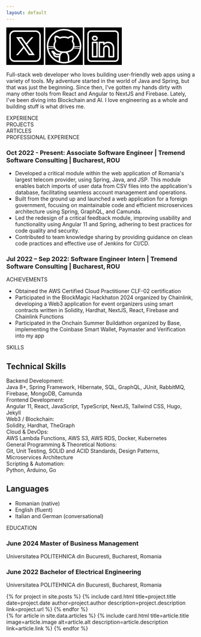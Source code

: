 ```yaml
---
layout: default
---
```


<div class="bio text-lg my-8 px-4 w-full md:w-9/12 xl:w-9/12 text-white">
    <div class="flex justify-center gap-2 mb-4">
        <a href="https://twitter.com/radubxyz" target="_blank"><img src="/assets/images/x-icon.svg"/></a>
        <a href="https://github.com/brepositorium" target="_blank"><img src="/assets/images/github-icon.svg"/></a>
        <a href="https://www.linkedin.com/in/radumihaibulimac/" target="_blank"><img src="/assets/images/linkedin-icon.svg"/></a>
    </div>
        <p class="font-poppins">Full-stack web developer who loves building user-friendly web apps using a variety of tools. My adventure started in the world of Java and Spring, but that was just the beginning. Since then, I've gotten my hands dirty with many other tools from React and Angular to NextJS and Firebase. Lately, I've been diving into Blockchain and AI. I love engineering as a whole and building stuff is what drives me.</p>
</div>

<div class="tabs flex justify-center w-full relative">
    <div class="tab text-white cursor-pointer px-4 py-2 basis-1/3 md:basis-3/12 text-center rounded-xl relative overflow-hidden active font-bold" onclick="showTab('experience')">
        EXPERIENCE
        <div class="tab-indicator bg-gradient-to-t from-yellow-600 absolute bottom-0 left-0 "></div>
    </div>
    <div class="tab text-white cursor-pointer px-4 py-2 basis-1/3 md:basis-3/12 text-center rounded-xl relative overflow-hidden" onclick="showTab('projects')">
        PROJECTS
        <div class="tab-indicator bg-gradient-to-t from-yellow-600 absolute bottom-0 left-0 "></div>
    </div>
    <div class="tab text-white cursor-pointer px-4 py-2 basis-1/3 md:basis-3/12 text-center rounded-xl relative overflow-hidden" onclick="showTab('articles')">
        ARTICLES
        <div class="tab-indicator bg-gradient-to-t from-yellow-600 absolute bottom-0 left-0"></div>
    </div>
</div>

<div id="tab-content" class="text-white">
    <div id="experience" class="active p-6 xl:mx-40">
        <div class="bg-gradient-to-r from-yellow-600 px-4 rounded text-white font-bold text-xl md:text-2xl">
            PROFESSIONAL EXPERIENCE
        </div>
            <section class="mt-4">
                <h3 class="text-lg md:text-xl font-semibold mb-2">Oct 2022 - Present: <span class="text-stone-400">Associate Software Engineer | Tremend Software Consulting | Bucharest, ROU</span></h3>
                <ul class="list-disc list-inside space-y-2 pl-8 font-poppins">
                    <li>Developed a critical module within the web application of Romania's largest telecom provider, using Spring, Java, and JSP. This module enables batch imports of user data from CSV files into the application's database, facilitating seamless account management and operations.</li>
                    <li>Built from the ground up and launched a web application for a foreign government, focusing on maintainable code and efficient microservices architecture using Spring, GraphQL, and Camunda.</li>
                    <li>Led the redesign of a critical feedback module, improving usability and functionality using Angular 11 and Spring, adhering to best practices for code quality and security.</li>
                    <li>Contributed to team knowledge sharing by providing guidance on clean code practices and effective use of Jenkins for CI/CD.</li>
                </ul>
            </section>
            <section class="mt-4">
                <h3 class="text-lg md:text-xl font-semibold mb-2">Jul 2022 – Sep 2022: <span class="text-stone-400">Software Engineer Intern | Tremend Software Consulting | Bucharest, ROU</span></h3>
                <ul class="list-disc list-inside space-y-2">
                </ul>
            </section>
        <div class="bg-gradient-to-r from-yellow-600 px-4 rounded text-white font-bold text-xl md:text-2xl mt-4">
            ACHIEVEMENTS
        </div>
            <section class="mt-4">
                <ul class="list-disc list-inside space-y-2 pl-8 font-poppins">
                    <li>Obtained the <span class="font-bold text-stone-400">AWS Certified Cloud Practitioner CLF-02</span> certification</li>
                    <li>Participated in the <span class="font-bold text-stone-400">BlockMagic Hackhaton 2024 organized by Chainlink</span>, developing a Web3 application for event organizers using smart contracts written in Solidity, Hardhat, NextJS, React, Firebase and Chainlink Functions</li>
                    <li>Participated in the <span class="font-bold text-stone-400">Onchain Summer Buildathon organized by Base</span>, implementing the Coinbase Smart Wallet, Paymaster and Verification into my app</li>
                </ul>
            </section>
        <div class="bg-gradient-to-r from-yellow-600 px-4 rounded text-white font-bold text-xl md:text-2xl mt-4">
            SKILLS
        </div>
            <div class="skills-grid mt-8">
                <h2 class="text-2xl font-bold mb-2">Technical Skills</h2>
                <div class="skills-row grid grid-cols-1 md:grid-cols-3 gap-2 mt-2 font-poppins">
                    <div class="skill-category col-span-1 font-semibold">Backend Development:</div>
                    <div class="skill-list col-span-2">Java 8+, Spring Framework, Hibernate, SQL, GraphQL, JUnit, RabbitMQ, Firebase, MongoDB, Camunda</div>
                </div>
                <div class="skills-row grid grid-cols-1 md:grid-cols-3 gap-2 mt-2 font-poppins">
                    <div class="skill-category col-span-1 font-semibold">Frontend Development:</div>
                    <div class="skill-list col-span-2">Angular 11, React, JavaScript, TypeScript, NextJS, Tailwind CSS, Hugo, Jekyll</div>
                </div>
                <div class="skills-row grid grid-cols-1 md:grid-cols-3 gap-2 mt-2 font-poppins">
                    <div class="skill-category col-span-1 font-semibold">Web3 / Blockchain:</div>
                    <div class="skill-list col-span-2">Solidity, Hardhat, TheGraph</div>
                </div>
                <div class="skills-row grid grid-cols-1 md:grid-cols-3 gap-2 mt-2 font-poppins">
                    <div class="skill-category col-span-1 font-semibold">Cloud & DevOps:</div>
                    <div class="skill-list col-span-2">AWS Lambda Functions, AWS S3, AWS RDS, Docker, Kubernetes</div>
                </div>
                <div class="skills-row grid grid-cols-1 md:grid-cols-3 gap-2 mt-2 font-poppins">
                    <div class="skill-category col-span-1 font-semibold">General Programming & Theoretical Notions:</div>
                    <div class="skill-list col-span-2">Git, Unit Testing, SOLID and ACID Standards, Design Patterns, Microservices Architecture</div>
                </div>
                <div class="skills-row grid grid-cols-1 md:grid-cols-3 gap-2 mt-2 font-poppins">
                    <div class="skill-category col-span-1 font-semibold">Scripting & Automation:</div>
                    <div class="skill-list col-span-2">Python, Arduino, Go</div>
                </div>
                <h2 class="text-2xl font-bold mb-2 mt-2">Languages</h2>
                <ul class="font-poppins">
                    <li>Romanian (native)</li>
                    <li>English (fluent)</li>
                    <li>Italian and German (conversational)</li>
                </ul>
            </div>
        <div class="bg-gradient-to-r from-yellow-600 px-4 rounded text-white font-bold text-xl md:text-2xl mt-4">
            EDUCATION
        </div>
            <section class="mt-4">
                <h3 class="text-lg md:text-xl font-semibold mb-2">June 2024 <span class="text-stone-400">Master of Business Management</span></h3>
                <p class="font-poppins">Universitatea POLITEHNICA din Bucuresti, Bucharest, Romania</p>
            </section>
            <section class="mt-4">
                <h3 class="text-lg md:text-xl font-semibold mb-2">June 2022 <span class="text-stone-400">Bachelor of Electrical Engineering</span></h3>
                <p class="font-poppins">Universitatea POLITEHNICA din Bucuresti, Bucharest, Romania</p>
            </section>
    </div>
    <div id="projects" class='hidden'>
        <div class="grid grid-cols-1 md:grid-cols-2 xl:grid-cols-3 gap-8 mt-4">
        {% for project in site.posts %}
            {% include card.html title=project.title date=project.date author=project.author description=project.description link=project.url %}
        {% endfor %}
        </div>
    </div>
    <div id="articles" class='hidden'>
        <div class="grid grid-cols-1 md:grid-cols-2 xl:grid-cols-3 gap-8 mt-4">
        {% for article in site.data.articles %}
            {% include card.html title=article.title image=article.image alt=article.alt description=article.description link=article.link %}
        {% endfor %}
        </div>
    </div>

</div>
